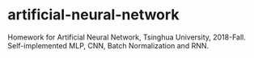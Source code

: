 # artificial-neural-network
Homework for Artificial Neural Network, Tsinghua University, 2018-Fall. Self-implemented MLP, CNN, Batch Normalization and RNN.
